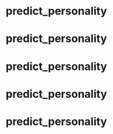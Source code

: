 # predict_personality
# predict_personality
# predict_personality
# predict_personality
# predict_personality
